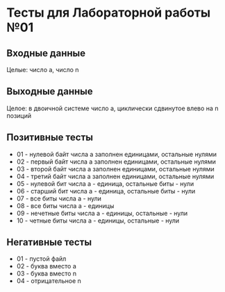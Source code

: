 # Тесты для Лабораторной работы №01

## Входные данные
Целые: число a, число n

## Выходные данные
Целое: в двоичной системе число a, циклически сдвинутое влево на n позиций

## Позитивные тесты
- 01 - нулевой байт числа a заполнен единицами, остальные нулями 
- 02 - первый байт числа a заполнен единицами, остальные нулями
- 03 - второй байт числа a заполнен единицами, остальные нулями
- 04 - третий байт числа a заполнен единицами, остальные нулями
- 05 - нулевой бит числа a - единица, остальные биты - нули
- 06 - старший бит числа a - единица, остальные биты - нули
- 07 - все биты числа a - нули 
- 08 - все биты числа a - единицы
- 09 - нечетные биты числа a - единицы, остальные - нули
- 10 - четные биты числа a - единицы, остальные - нули

## Негативные тесты
- 01 - пустой файл
- 02 - буква вместо a
- 03 - буква вместо n
- 04 - отрицательное n
